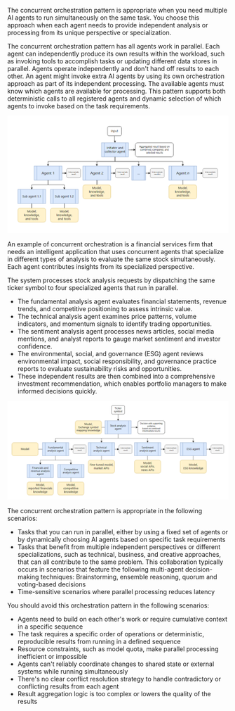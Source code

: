 The concurrent orchestration pattern is appropriate when you need multiple AI agents to run simultaneously on the same task. You choose this approach when each agent needs to provide independent analysis or processing from its unique perspective or specialization.

The concurrent orchestration pattern has all agents work in parallel. Each agent can independently produce its own results within the workload, such as invoking tools to accomplish tasks or updating different data stores in parallel. Agents operate independently and don't hand off results to each other. An agent might invoke extra AI agents by using its own orchestration approach as part of its independent processing. The available agents must know which agents are available for processing. This pattern supports both deterministic calls to all registered agents and dynamic selection of which agents to invoke based on the task requirements.

[![A diagram of the concurrent orchestration pattern.](../media/concurrent-orchestration.png)](../media/concurrent-orchestration-big.png#lightbox)

An example of concurrent orchestration is a financial services firm that needs an intelligent application that uses concurrent agents that specialize in different types of analysis to evaluate the same stock simultaneously. Each agent contributes insights from its specialized perspective.

The system processes stock analysis requests by dispatching the same ticker symbol to four specialized agents that run in parallel.

- The fundamental analysis agent evaluates financial statements, revenue trends, and competitive positioning to assess intrinsic value.
- The technical analysis agent examines price patterns, volume indicators, and momentum signals to identify trading opportunities.
- The sentiment analysis agent processes news articles, social media mentions, and analyst reports to gauge market sentiment and investor confidence.
- The environmental, social, and governance (ESG) agent reviews environmental impact, social responsibility, and governance practice reports to evaluate sustainability risks and opportunities.
- These independent results are then combined into a comprehensive investment recommendation, which enables portfolio managers to make informed decisions quickly.

[![A diagram of concurrent orchestration in the example application.](../media/concurrent-orchestration-example.png)](../media/concurrent-orchestration-example-big.png#lightbox)

The concurrent orchestration pattern is appropriate in the following scenarios:

- Tasks that you can run in parallel, either by using a fixed set of agents or by dynamically choosing AI agents based on specific task requirements
- Tasks that benefit from multiple independent perspectives or different specializations, such as technical, business, and creative approaches, that can all contribute to the same problem. This collaboration typically occurs in scenarios that feature the following multi-agent decision-making techniques: Brainstorming, ensemble reasoning, quorum and voting-based decisions
- Time-sensitive scenarios where parallel processing reduces latency

You should avoid this orchestration pattern in the following scenarios:

- Agents need to build on each other's work or require cumulative context in a specific sequence
- The task requires a specific order of operations or deterministic, reproducible results from running in a defined sequence
- Resource constraints, such as model quota, make parallel processing inefficient or impossible
- Agents can't reliably coordinate changes to shared state or external systems while running simultaneously
- There's no clear conflict resolution strategy to handle contradictory or conflicting results from each agent
- Result aggregation logic is too complex or lowers the quality of the results
